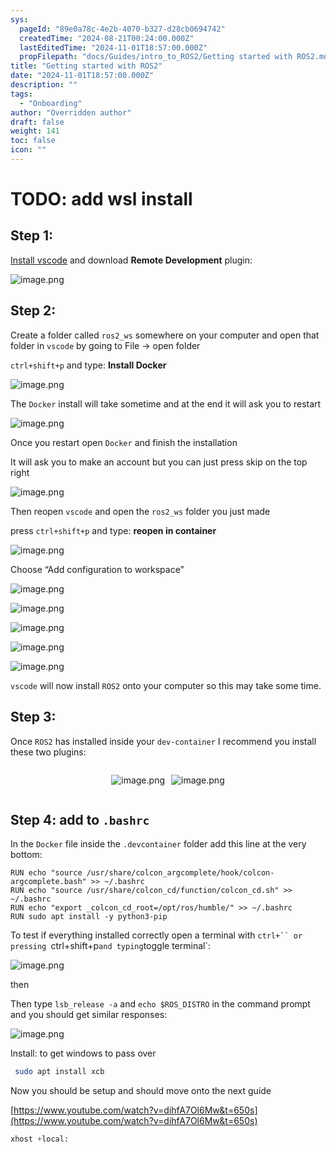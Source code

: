 ```yaml
---
sys:
  pageId: "89e0a78c-4e2b-4070-b327-d28cb0694742"
  createdTime: "2024-08-21T00:24:00.000Z"
  lastEditedTime: "2024-11-01T18:57:00.000Z"
  propFilepath: "docs/Guides/intro_to_ROS2/Getting started with ROS2.md"
title: "Getting started with ROS2"
date: "2024-11-01T18:57:00.000Z"
description: ""
tags:
  - "Onboarding"
author: "Overridden author"
draft: false
weight: 141
toc: false
icon: ""
---
```


# TODO: add wsl install

## Step 1:

[Install vscode](https://code.visualstudio.com/download) and download **Remote Development** plugin:

![image.png](https://prod-files-secure.s3.us-west-2.amazonaws.com/d518164a-d88e-44d1-a4ee-3adb3bd8bce0/efb52993-1881-4a40-b95e-6f020334f022/image.png?X-Amz-Algorithm=AWS4-HMAC-SHA256&X-Amz-Content-Sha256=UNSIGNED-PAYLOAD&X-Amz-Credential=ASIAZI2LB46653HU5II6%2F20250501%2Fus-west-2%2Fs3%2Faws4_request&X-Amz-Date=20250501T161031Z&X-Amz-Expires=3600&X-Amz-Security-Token=IQoJb3JpZ2luX2VjECcaCXVzLXdlc3QtMiJIMEYCIQClQcWju5%2Boz1T5pVJaK7xh%2FlGdY5%2FdbOvXk7soldo03QIhANIkyc679GgbF0vG6rK%2FsW%2F7TkjMqTF6rW8DHjRU6GxaKogECMD%2F%2F%2F%2F%2F%2F%2F%2F%2F%2FwEQABoMNjM3NDIzMTgzODA1IgzNuhvYxuIl%2Fra8LGsq3AOkCVx%2F9shfZSvjuQbEuC6aOjz9%2B%2BiI85G152x7nA5R4%2BqBZjoWRAMNapHV7NdlGX2aPjXjcKz5V1SDrWdo7g6coPvyqVF3i6C3EOVLPxhLc8%2FokT0ipic2PC2%2BKqi7WW45k1ZmVyIXxBjHpGOGPQF6bGVr%2FfUQiTY2z%2BSiQN3twx4rGC5i5tRU%2BzAjjq5e4inNnvfaCWseeGcQvi8JPgFoljo4MhR4mx4By8c4URm5KGeCF2LrJSQgAptbelsvk0XdmgQAc9tAUF%2FYtsEH9PDvBz6DCnAEfUW1mWNwtE4umquXnsSY8d1azV9%2F3AujdNCTy8IOyvxW6ywYg4DCwHPLrx3h%2BJ1GgLqEsu%2F4%2B2VIHcIZGMoHyol%2FqZ0zJkqoJ003rKW9Yg7K8UBr6QnAtFMkGsQwa0ir7z5oFna1HHepj4TbNvNTKFEiJc5GtiRcUPakReq4EU1LIup4AmxdecZCFlZsxFn8i%2B5tb%2FsLQC5lk9xwZRR2lMz%2FHEPvRUbAsSfHonOm9%2F1iFck3%2FhonBbXZpaQTNCWOlNKuzKPGRoZKUeK1IiXTjMnK0F8mlXE%2BVEtZHJHrCAdrfGEAPBbpwOTW6QuRPLfseeNexTREVqjdMnhmXcXYJvy%2FLwEs7jCDoc7ABjqkAeQJR6TpAW4TlAfcjoblnbWKuYlWYFRwzl5w9iZBho%2BT8THAF38%2BqRO0gxe15nKhl5IM7MIrtqKmIM%2Ba8KUKwYZui9Hpvl%2BJcySBFkFegqkcXODLt1Oy0dpFwa6ipHIptodEuKrm5bnP58M5NfdLbNE%2FmhsEJ2kFd%2FVZc6aoDJPcmz5hN41yK%2Bw2eNDhCNOpQjas87azR1MFH3ASWHYn6ZJ9%2BL8X&X-Amz-Signature=48e4d7c643ca06070eb06c51e3033adb6687ddacbc495cf1bd93db62fb049ced&X-Amz-SignedHeaders=host&x-id=GetObject)

## Step 2:

Create a folder called `ros2_ws` somewhere on your computer and open that folder in `vscode` by going to File → open folder 

`ctrl+shift+p` and type: **Install Docker**

![image.png](https://prod-files-secure.s3.us-west-2.amazonaws.com/d518164a-d88e-44d1-a4ee-3adb3bd8bce0/2269dc0e-1cd5-47ff-bceb-c04ad9b2eab0/image.png?X-Amz-Algorithm=AWS4-HMAC-SHA256&X-Amz-Content-Sha256=UNSIGNED-PAYLOAD&X-Amz-Credential=ASIAZI2LB46653HU5II6%2F20250501%2Fus-west-2%2Fs3%2Faws4_request&X-Amz-Date=20250501T161031Z&X-Amz-Expires=3600&X-Amz-Security-Token=IQoJb3JpZ2luX2VjECcaCXVzLXdlc3QtMiJIMEYCIQClQcWju5%2Boz1T5pVJaK7xh%2FlGdY5%2FdbOvXk7soldo03QIhANIkyc679GgbF0vG6rK%2FsW%2F7TkjMqTF6rW8DHjRU6GxaKogECMD%2F%2F%2F%2F%2F%2F%2F%2F%2F%2FwEQABoMNjM3NDIzMTgzODA1IgzNuhvYxuIl%2Fra8LGsq3AOkCVx%2F9shfZSvjuQbEuC6aOjz9%2B%2BiI85G152x7nA5R4%2BqBZjoWRAMNapHV7NdlGX2aPjXjcKz5V1SDrWdo7g6coPvyqVF3i6C3EOVLPxhLc8%2FokT0ipic2PC2%2BKqi7WW45k1ZmVyIXxBjHpGOGPQF6bGVr%2FfUQiTY2z%2BSiQN3twx4rGC5i5tRU%2BzAjjq5e4inNnvfaCWseeGcQvi8JPgFoljo4MhR4mx4By8c4URm5KGeCF2LrJSQgAptbelsvk0XdmgQAc9tAUF%2FYtsEH9PDvBz6DCnAEfUW1mWNwtE4umquXnsSY8d1azV9%2F3AujdNCTy8IOyvxW6ywYg4DCwHPLrx3h%2BJ1GgLqEsu%2F4%2B2VIHcIZGMoHyol%2FqZ0zJkqoJ003rKW9Yg7K8UBr6QnAtFMkGsQwa0ir7z5oFna1HHepj4TbNvNTKFEiJc5GtiRcUPakReq4EU1LIup4AmxdecZCFlZsxFn8i%2B5tb%2FsLQC5lk9xwZRR2lMz%2FHEPvRUbAsSfHonOm9%2F1iFck3%2FhonBbXZpaQTNCWOlNKuzKPGRoZKUeK1IiXTjMnK0F8mlXE%2BVEtZHJHrCAdrfGEAPBbpwOTW6QuRPLfseeNexTREVqjdMnhmXcXYJvy%2FLwEs7jCDoc7ABjqkAeQJR6TpAW4TlAfcjoblnbWKuYlWYFRwzl5w9iZBho%2BT8THAF38%2BqRO0gxe15nKhl5IM7MIrtqKmIM%2Ba8KUKwYZui9Hpvl%2BJcySBFkFegqkcXODLt1Oy0dpFwa6ipHIptodEuKrm5bnP58M5NfdLbNE%2FmhsEJ2kFd%2FVZc6aoDJPcmz5hN41yK%2Bw2eNDhCNOpQjas87azR1MFH3ASWHYn6ZJ9%2BL8X&X-Amz-Signature=41924a7fb87c4ad665f596294abfdf55050ee84ed89036e7c82ba1e19e962777&X-Amz-SignedHeaders=host&x-id=GetObject)

The `Docker` install will take sometime and at the end it will ask you to restart

![image.png](https://prod-files-secure.s3.us-west-2.amazonaws.com/d518164a-d88e-44d1-a4ee-3adb3bd8bce0/ed233f78-be33-4b1f-b89c-9c346c0e961e/image.png?X-Amz-Algorithm=AWS4-HMAC-SHA256&X-Amz-Content-Sha256=UNSIGNED-PAYLOAD&X-Amz-Credential=ASIAZI2LB46653HU5II6%2F20250501%2Fus-west-2%2Fs3%2Faws4_request&X-Amz-Date=20250501T161031Z&X-Amz-Expires=3600&X-Amz-Security-Token=IQoJb3JpZ2luX2VjECcaCXVzLXdlc3QtMiJIMEYCIQClQcWju5%2Boz1T5pVJaK7xh%2FlGdY5%2FdbOvXk7soldo03QIhANIkyc679GgbF0vG6rK%2FsW%2F7TkjMqTF6rW8DHjRU6GxaKogECMD%2F%2F%2F%2F%2F%2F%2F%2F%2F%2FwEQABoMNjM3NDIzMTgzODA1IgzNuhvYxuIl%2Fra8LGsq3AOkCVx%2F9shfZSvjuQbEuC6aOjz9%2B%2BiI85G152x7nA5R4%2BqBZjoWRAMNapHV7NdlGX2aPjXjcKz5V1SDrWdo7g6coPvyqVF3i6C3EOVLPxhLc8%2FokT0ipic2PC2%2BKqi7WW45k1ZmVyIXxBjHpGOGPQF6bGVr%2FfUQiTY2z%2BSiQN3twx4rGC5i5tRU%2BzAjjq5e4inNnvfaCWseeGcQvi8JPgFoljo4MhR4mx4By8c4URm5KGeCF2LrJSQgAptbelsvk0XdmgQAc9tAUF%2FYtsEH9PDvBz6DCnAEfUW1mWNwtE4umquXnsSY8d1azV9%2F3AujdNCTy8IOyvxW6ywYg4DCwHPLrx3h%2BJ1GgLqEsu%2F4%2B2VIHcIZGMoHyol%2FqZ0zJkqoJ003rKW9Yg7K8UBr6QnAtFMkGsQwa0ir7z5oFna1HHepj4TbNvNTKFEiJc5GtiRcUPakReq4EU1LIup4AmxdecZCFlZsxFn8i%2B5tb%2FsLQC5lk9xwZRR2lMz%2FHEPvRUbAsSfHonOm9%2F1iFck3%2FhonBbXZpaQTNCWOlNKuzKPGRoZKUeK1IiXTjMnK0F8mlXE%2BVEtZHJHrCAdrfGEAPBbpwOTW6QuRPLfseeNexTREVqjdMnhmXcXYJvy%2FLwEs7jCDoc7ABjqkAeQJR6TpAW4TlAfcjoblnbWKuYlWYFRwzl5w9iZBho%2BT8THAF38%2BqRO0gxe15nKhl5IM7MIrtqKmIM%2Ba8KUKwYZui9Hpvl%2BJcySBFkFegqkcXODLt1Oy0dpFwa6ipHIptodEuKrm5bnP58M5NfdLbNE%2FmhsEJ2kFd%2FVZc6aoDJPcmz5hN41yK%2Bw2eNDhCNOpQjas87azR1MFH3ASWHYn6ZJ9%2BL8X&X-Amz-Signature=f1e8d79262ec79f7be8d01c9d8ce6030974d12ac567bee4936d5959ea69475b5&X-Amz-SignedHeaders=host&x-id=GetObject)

Once you restart open `Docker` and finish the installation

It will ask you to make an account but you can just press skip on the top right

![image.png](https://prod-files-secure.s3.us-west-2.amazonaws.com/d518164a-d88e-44d1-a4ee-3adb3bd8bce0/21010ad9-1659-4fd9-9f59-9932a09b2a3d/image.png?X-Amz-Algorithm=AWS4-HMAC-SHA256&X-Amz-Content-Sha256=UNSIGNED-PAYLOAD&X-Amz-Credential=ASIAZI2LB46653HU5II6%2F20250501%2Fus-west-2%2Fs3%2Faws4_request&X-Amz-Date=20250501T161031Z&X-Amz-Expires=3600&X-Amz-Security-Token=IQoJb3JpZ2luX2VjECcaCXVzLXdlc3QtMiJIMEYCIQClQcWju5%2Boz1T5pVJaK7xh%2FlGdY5%2FdbOvXk7soldo03QIhANIkyc679GgbF0vG6rK%2FsW%2F7TkjMqTF6rW8DHjRU6GxaKogECMD%2F%2F%2F%2F%2F%2F%2F%2F%2F%2FwEQABoMNjM3NDIzMTgzODA1IgzNuhvYxuIl%2Fra8LGsq3AOkCVx%2F9shfZSvjuQbEuC6aOjz9%2B%2BiI85G152x7nA5R4%2BqBZjoWRAMNapHV7NdlGX2aPjXjcKz5V1SDrWdo7g6coPvyqVF3i6C3EOVLPxhLc8%2FokT0ipic2PC2%2BKqi7WW45k1ZmVyIXxBjHpGOGPQF6bGVr%2FfUQiTY2z%2BSiQN3twx4rGC5i5tRU%2BzAjjq5e4inNnvfaCWseeGcQvi8JPgFoljo4MhR4mx4By8c4URm5KGeCF2LrJSQgAptbelsvk0XdmgQAc9tAUF%2FYtsEH9PDvBz6DCnAEfUW1mWNwtE4umquXnsSY8d1azV9%2F3AujdNCTy8IOyvxW6ywYg4DCwHPLrx3h%2BJ1GgLqEsu%2F4%2B2VIHcIZGMoHyol%2FqZ0zJkqoJ003rKW9Yg7K8UBr6QnAtFMkGsQwa0ir7z5oFna1HHepj4TbNvNTKFEiJc5GtiRcUPakReq4EU1LIup4AmxdecZCFlZsxFn8i%2B5tb%2FsLQC5lk9xwZRR2lMz%2FHEPvRUbAsSfHonOm9%2F1iFck3%2FhonBbXZpaQTNCWOlNKuzKPGRoZKUeK1IiXTjMnK0F8mlXE%2BVEtZHJHrCAdrfGEAPBbpwOTW6QuRPLfseeNexTREVqjdMnhmXcXYJvy%2FLwEs7jCDoc7ABjqkAeQJR6TpAW4TlAfcjoblnbWKuYlWYFRwzl5w9iZBho%2BT8THAF38%2BqRO0gxe15nKhl5IM7MIrtqKmIM%2Ba8KUKwYZui9Hpvl%2BJcySBFkFegqkcXODLt1Oy0dpFwa6ipHIptodEuKrm5bnP58M5NfdLbNE%2FmhsEJ2kFd%2FVZc6aoDJPcmz5hN41yK%2Bw2eNDhCNOpQjas87azR1MFH3ASWHYn6ZJ9%2BL8X&X-Amz-Signature=1f3e45c3da896b95d0516fceb14716760379f0b6d6c579c50ae3dbc41460feb2&X-Amz-SignedHeaders=host&x-id=GetObject)

Then reopen `vscode` and open the `ros2_ws` folder you just made

press `ctrl+shift+p` and type: **reopen in container**

![image.png](https://prod-files-secure.s3.us-west-2.amazonaws.com/d518164a-d88e-44d1-a4ee-3adb3bd8bce0/4e93b8c2-41ad-488c-8095-c74205196118/image.png?X-Amz-Algorithm=AWS4-HMAC-SHA256&X-Amz-Content-Sha256=UNSIGNED-PAYLOAD&X-Amz-Credential=ASIAZI2LB46653HU5II6%2F20250501%2Fus-west-2%2Fs3%2Faws4_request&X-Amz-Date=20250501T161031Z&X-Amz-Expires=3600&X-Amz-Security-Token=IQoJb3JpZ2luX2VjECcaCXVzLXdlc3QtMiJIMEYCIQClQcWju5%2Boz1T5pVJaK7xh%2FlGdY5%2FdbOvXk7soldo03QIhANIkyc679GgbF0vG6rK%2FsW%2F7TkjMqTF6rW8DHjRU6GxaKogECMD%2F%2F%2F%2F%2F%2F%2F%2F%2F%2FwEQABoMNjM3NDIzMTgzODA1IgzNuhvYxuIl%2Fra8LGsq3AOkCVx%2F9shfZSvjuQbEuC6aOjz9%2B%2BiI85G152x7nA5R4%2BqBZjoWRAMNapHV7NdlGX2aPjXjcKz5V1SDrWdo7g6coPvyqVF3i6C3EOVLPxhLc8%2FokT0ipic2PC2%2BKqi7WW45k1ZmVyIXxBjHpGOGPQF6bGVr%2FfUQiTY2z%2BSiQN3twx4rGC5i5tRU%2BzAjjq5e4inNnvfaCWseeGcQvi8JPgFoljo4MhR4mx4By8c4URm5KGeCF2LrJSQgAptbelsvk0XdmgQAc9tAUF%2FYtsEH9PDvBz6DCnAEfUW1mWNwtE4umquXnsSY8d1azV9%2F3AujdNCTy8IOyvxW6ywYg4DCwHPLrx3h%2BJ1GgLqEsu%2F4%2B2VIHcIZGMoHyol%2FqZ0zJkqoJ003rKW9Yg7K8UBr6QnAtFMkGsQwa0ir7z5oFna1HHepj4TbNvNTKFEiJc5GtiRcUPakReq4EU1LIup4AmxdecZCFlZsxFn8i%2B5tb%2FsLQC5lk9xwZRR2lMz%2FHEPvRUbAsSfHonOm9%2F1iFck3%2FhonBbXZpaQTNCWOlNKuzKPGRoZKUeK1IiXTjMnK0F8mlXE%2BVEtZHJHrCAdrfGEAPBbpwOTW6QuRPLfseeNexTREVqjdMnhmXcXYJvy%2FLwEs7jCDoc7ABjqkAeQJR6TpAW4TlAfcjoblnbWKuYlWYFRwzl5w9iZBho%2BT8THAF38%2BqRO0gxe15nKhl5IM7MIrtqKmIM%2Ba8KUKwYZui9Hpvl%2BJcySBFkFegqkcXODLt1Oy0dpFwa6ipHIptodEuKrm5bnP58M5NfdLbNE%2FmhsEJ2kFd%2FVZc6aoDJPcmz5hN41yK%2Bw2eNDhCNOpQjas87azR1MFH3ASWHYn6ZJ9%2BL8X&X-Amz-Signature=0deb2a6c071a898a2118672aca1f1ea8d2018d3dca8575d9482f8f3ae1cacf4d&X-Amz-SignedHeaders=host&x-id=GetObject)

Choose “Add configuration to workspace”

![image.png](https://prod-files-secure.s3.us-west-2.amazonaws.com/d518164a-d88e-44d1-a4ee-3adb3bd8bce0/9560b282-5060-4989-ba37-97e7b2c22476/image.png?X-Amz-Algorithm=AWS4-HMAC-SHA256&X-Amz-Content-Sha256=UNSIGNED-PAYLOAD&X-Amz-Credential=ASIAZI2LB46653HU5II6%2F20250501%2Fus-west-2%2Fs3%2Faws4_request&X-Amz-Date=20250501T161031Z&X-Amz-Expires=3600&X-Amz-Security-Token=IQoJb3JpZ2luX2VjECcaCXVzLXdlc3QtMiJIMEYCIQClQcWju5%2Boz1T5pVJaK7xh%2FlGdY5%2FdbOvXk7soldo03QIhANIkyc679GgbF0vG6rK%2FsW%2F7TkjMqTF6rW8DHjRU6GxaKogECMD%2F%2F%2F%2F%2F%2F%2F%2F%2F%2FwEQABoMNjM3NDIzMTgzODA1IgzNuhvYxuIl%2Fra8LGsq3AOkCVx%2F9shfZSvjuQbEuC6aOjz9%2B%2BiI85G152x7nA5R4%2BqBZjoWRAMNapHV7NdlGX2aPjXjcKz5V1SDrWdo7g6coPvyqVF3i6C3EOVLPxhLc8%2FokT0ipic2PC2%2BKqi7WW45k1ZmVyIXxBjHpGOGPQF6bGVr%2FfUQiTY2z%2BSiQN3twx4rGC5i5tRU%2BzAjjq5e4inNnvfaCWseeGcQvi8JPgFoljo4MhR4mx4By8c4URm5KGeCF2LrJSQgAptbelsvk0XdmgQAc9tAUF%2FYtsEH9PDvBz6DCnAEfUW1mWNwtE4umquXnsSY8d1azV9%2F3AujdNCTy8IOyvxW6ywYg4DCwHPLrx3h%2BJ1GgLqEsu%2F4%2B2VIHcIZGMoHyol%2FqZ0zJkqoJ003rKW9Yg7K8UBr6QnAtFMkGsQwa0ir7z5oFna1HHepj4TbNvNTKFEiJc5GtiRcUPakReq4EU1LIup4AmxdecZCFlZsxFn8i%2B5tb%2FsLQC5lk9xwZRR2lMz%2FHEPvRUbAsSfHonOm9%2F1iFck3%2FhonBbXZpaQTNCWOlNKuzKPGRoZKUeK1IiXTjMnK0F8mlXE%2BVEtZHJHrCAdrfGEAPBbpwOTW6QuRPLfseeNexTREVqjdMnhmXcXYJvy%2FLwEs7jCDoc7ABjqkAeQJR6TpAW4TlAfcjoblnbWKuYlWYFRwzl5w9iZBho%2BT8THAF38%2BqRO0gxe15nKhl5IM7MIrtqKmIM%2Ba8KUKwYZui9Hpvl%2BJcySBFkFegqkcXODLt1Oy0dpFwa6ipHIptodEuKrm5bnP58M5NfdLbNE%2FmhsEJ2kFd%2FVZc6aoDJPcmz5hN41yK%2Bw2eNDhCNOpQjas87azR1MFH3ASWHYn6ZJ9%2BL8X&X-Amz-Signature=19b9f4b0e72c310c757d639a68923c1f8124407c30d49c40c056863c5c76049c&X-Amz-SignedHeaders=host&x-id=GetObject)

![image.png](https://prod-files-secure.s3.us-west-2.amazonaws.com/d518164a-d88e-44d1-a4ee-3adb3bd8bce0/2ee63f81-886b-48e8-a553-dc6e5eac99e4/image.png?X-Amz-Algorithm=AWS4-HMAC-SHA256&X-Amz-Content-Sha256=UNSIGNED-PAYLOAD&X-Amz-Credential=ASIAZI2LB46653HU5II6%2F20250501%2Fus-west-2%2Fs3%2Faws4_request&X-Amz-Date=20250501T161031Z&X-Amz-Expires=3600&X-Amz-Security-Token=IQoJb3JpZ2luX2VjECcaCXVzLXdlc3QtMiJIMEYCIQClQcWju5%2Boz1T5pVJaK7xh%2FlGdY5%2FdbOvXk7soldo03QIhANIkyc679GgbF0vG6rK%2FsW%2F7TkjMqTF6rW8DHjRU6GxaKogECMD%2F%2F%2F%2F%2F%2F%2F%2F%2F%2FwEQABoMNjM3NDIzMTgzODA1IgzNuhvYxuIl%2Fra8LGsq3AOkCVx%2F9shfZSvjuQbEuC6aOjz9%2B%2BiI85G152x7nA5R4%2BqBZjoWRAMNapHV7NdlGX2aPjXjcKz5V1SDrWdo7g6coPvyqVF3i6C3EOVLPxhLc8%2FokT0ipic2PC2%2BKqi7WW45k1ZmVyIXxBjHpGOGPQF6bGVr%2FfUQiTY2z%2BSiQN3twx4rGC5i5tRU%2BzAjjq5e4inNnvfaCWseeGcQvi8JPgFoljo4MhR4mx4By8c4URm5KGeCF2LrJSQgAptbelsvk0XdmgQAc9tAUF%2FYtsEH9PDvBz6DCnAEfUW1mWNwtE4umquXnsSY8d1azV9%2F3AujdNCTy8IOyvxW6ywYg4DCwHPLrx3h%2BJ1GgLqEsu%2F4%2B2VIHcIZGMoHyol%2FqZ0zJkqoJ003rKW9Yg7K8UBr6QnAtFMkGsQwa0ir7z5oFna1HHepj4TbNvNTKFEiJc5GtiRcUPakReq4EU1LIup4AmxdecZCFlZsxFn8i%2B5tb%2FsLQC5lk9xwZRR2lMz%2FHEPvRUbAsSfHonOm9%2F1iFck3%2FhonBbXZpaQTNCWOlNKuzKPGRoZKUeK1IiXTjMnK0F8mlXE%2BVEtZHJHrCAdrfGEAPBbpwOTW6QuRPLfseeNexTREVqjdMnhmXcXYJvy%2FLwEs7jCDoc7ABjqkAeQJR6TpAW4TlAfcjoblnbWKuYlWYFRwzl5w9iZBho%2BT8THAF38%2BqRO0gxe15nKhl5IM7MIrtqKmIM%2Ba8KUKwYZui9Hpvl%2BJcySBFkFegqkcXODLt1Oy0dpFwa6ipHIptodEuKrm5bnP58M5NfdLbNE%2FmhsEJ2kFd%2FVZc6aoDJPcmz5hN41yK%2Bw2eNDhCNOpQjas87azR1MFH3ASWHYn6ZJ9%2BL8X&X-Amz-Signature=26b3aca307233f63e785ead999dfde06ce5d3afce78a4cb877a6f91a5f8f8079&X-Amz-SignedHeaders=host&x-id=GetObject)

![image.png](https://prod-files-secure.s3.us-west-2.amazonaws.com/d518164a-d88e-44d1-a4ee-3adb3bd8bce0/ae1580b2-b048-407e-aed9-b584224a7a04/image.png?X-Amz-Algorithm=AWS4-HMAC-SHA256&X-Amz-Content-Sha256=UNSIGNED-PAYLOAD&X-Amz-Credential=ASIAZI2LB46653HU5II6%2F20250501%2Fus-west-2%2Fs3%2Faws4_request&X-Amz-Date=20250501T161031Z&X-Amz-Expires=3600&X-Amz-Security-Token=IQoJb3JpZ2luX2VjECcaCXVzLXdlc3QtMiJIMEYCIQClQcWju5%2Boz1T5pVJaK7xh%2FlGdY5%2FdbOvXk7soldo03QIhANIkyc679GgbF0vG6rK%2FsW%2F7TkjMqTF6rW8DHjRU6GxaKogECMD%2F%2F%2F%2F%2F%2F%2F%2F%2F%2FwEQABoMNjM3NDIzMTgzODA1IgzNuhvYxuIl%2Fra8LGsq3AOkCVx%2F9shfZSvjuQbEuC6aOjz9%2B%2BiI85G152x7nA5R4%2BqBZjoWRAMNapHV7NdlGX2aPjXjcKz5V1SDrWdo7g6coPvyqVF3i6C3EOVLPxhLc8%2FokT0ipic2PC2%2BKqi7WW45k1ZmVyIXxBjHpGOGPQF6bGVr%2FfUQiTY2z%2BSiQN3twx4rGC5i5tRU%2BzAjjq5e4inNnvfaCWseeGcQvi8JPgFoljo4MhR4mx4By8c4URm5KGeCF2LrJSQgAptbelsvk0XdmgQAc9tAUF%2FYtsEH9PDvBz6DCnAEfUW1mWNwtE4umquXnsSY8d1azV9%2F3AujdNCTy8IOyvxW6ywYg4DCwHPLrx3h%2BJ1GgLqEsu%2F4%2B2VIHcIZGMoHyol%2FqZ0zJkqoJ003rKW9Yg7K8UBr6QnAtFMkGsQwa0ir7z5oFna1HHepj4TbNvNTKFEiJc5GtiRcUPakReq4EU1LIup4AmxdecZCFlZsxFn8i%2B5tb%2FsLQC5lk9xwZRR2lMz%2FHEPvRUbAsSfHonOm9%2F1iFck3%2FhonBbXZpaQTNCWOlNKuzKPGRoZKUeK1IiXTjMnK0F8mlXE%2BVEtZHJHrCAdrfGEAPBbpwOTW6QuRPLfseeNexTREVqjdMnhmXcXYJvy%2FLwEs7jCDoc7ABjqkAeQJR6TpAW4TlAfcjoblnbWKuYlWYFRwzl5w9iZBho%2BT8THAF38%2BqRO0gxe15nKhl5IM7MIrtqKmIM%2Ba8KUKwYZui9Hpvl%2BJcySBFkFegqkcXODLt1Oy0dpFwa6ipHIptodEuKrm5bnP58M5NfdLbNE%2FmhsEJ2kFd%2FVZc6aoDJPcmz5hN41yK%2Bw2eNDhCNOpQjas87azR1MFH3ASWHYn6ZJ9%2BL8X&X-Amz-Signature=8d1c434ec4b78acd7517bb2fa4d12f1ee3f26c6284a607fdab7902443e6c74d9&X-Amz-SignedHeaders=host&x-id=GetObject)

![image.png](https://prod-files-secure.s3.us-west-2.amazonaws.com/d518164a-d88e-44d1-a4ee-3adb3bd8bce0/53255b28-f75e-430f-b9e3-c0ac8577e42b/image.png?X-Amz-Algorithm=AWS4-HMAC-SHA256&X-Amz-Content-Sha256=UNSIGNED-PAYLOAD&X-Amz-Credential=ASIAZI2LB46653HU5II6%2F20250501%2Fus-west-2%2Fs3%2Faws4_request&X-Amz-Date=20250501T161031Z&X-Amz-Expires=3600&X-Amz-Security-Token=IQoJb3JpZ2luX2VjECcaCXVzLXdlc3QtMiJIMEYCIQClQcWju5%2Boz1T5pVJaK7xh%2FlGdY5%2FdbOvXk7soldo03QIhANIkyc679GgbF0vG6rK%2FsW%2F7TkjMqTF6rW8DHjRU6GxaKogECMD%2F%2F%2F%2F%2F%2F%2F%2F%2F%2FwEQABoMNjM3NDIzMTgzODA1IgzNuhvYxuIl%2Fra8LGsq3AOkCVx%2F9shfZSvjuQbEuC6aOjz9%2B%2BiI85G152x7nA5R4%2BqBZjoWRAMNapHV7NdlGX2aPjXjcKz5V1SDrWdo7g6coPvyqVF3i6C3EOVLPxhLc8%2FokT0ipic2PC2%2BKqi7WW45k1ZmVyIXxBjHpGOGPQF6bGVr%2FfUQiTY2z%2BSiQN3twx4rGC5i5tRU%2BzAjjq5e4inNnvfaCWseeGcQvi8JPgFoljo4MhR4mx4By8c4URm5KGeCF2LrJSQgAptbelsvk0XdmgQAc9tAUF%2FYtsEH9PDvBz6DCnAEfUW1mWNwtE4umquXnsSY8d1azV9%2F3AujdNCTy8IOyvxW6ywYg4DCwHPLrx3h%2BJ1GgLqEsu%2F4%2B2VIHcIZGMoHyol%2FqZ0zJkqoJ003rKW9Yg7K8UBr6QnAtFMkGsQwa0ir7z5oFna1HHepj4TbNvNTKFEiJc5GtiRcUPakReq4EU1LIup4AmxdecZCFlZsxFn8i%2B5tb%2FsLQC5lk9xwZRR2lMz%2FHEPvRUbAsSfHonOm9%2F1iFck3%2FhonBbXZpaQTNCWOlNKuzKPGRoZKUeK1IiXTjMnK0F8mlXE%2BVEtZHJHrCAdrfGEAPBbpwOTW6QuRPLfseeNexTREVqjdMnhmXcXYJvy%2FLwEs7jCDoc7ABjqkAeQJR6TpAW4TlAfcjoblnbWKuYlWYFRwzl5w9iZBho%2BT8THAF38%2BqRO0gxe15nKhl5IM7MIrtqKmIM%2Ba8KUKwYZui9Hpvl%2BJcySBFkFegqkcXODLt1Oy0dpFwa6ipHIptodEuKrm5bnP58M5NfdLbNE%2FmhsEJ2kFd%2FVZc6aoDJPcmz5hN41yK%2Bw2eNDhCNOpQjas87azR1MFH3ASWHYn6ZJ9%2BL8X&X-Amz-Signature=392296f80548cd52993cafb09d57e8d215cfcea2314ca0dbb1ca12e3f1d559c5&X-Amz-SignedHeaders=host&x-id=GetObject)

![image.png](https://prod-files-secure.s3.us-west-2.amazonaws.com/d518164a-d88e-44d1-a4ee-3adb3bd8bce0/7c562767-5af9-4ffb-97d1-327bcdf4ee00/image.png?X-Amz-Algorithm=AWS4-HMAC-SHA256&X-Amz-Content-Sha256=UNSIGNED-PAYLOAD&X-Amz-Credential=ASIAZI2LB46653HU5II6%2F20250501%2Fus-west-2%2Fs3%2Faws4_request&X-Amz-Date=20250501T161031Z&X-Amz-Expires=3600&X-Amz-Security-Token=IQoJb3JpZ2luX2VjECcaCXVzLXdlc3QtMiJIMEYCIQClQcWju5%2Boz1T5pVJaK7xh%2FlGdY5%2FdbOvXk7soldo03QIhANIkyc679GgbF0vG6rK%2FsW%2F7TkjMqTF6rW8DHjRU6GxaKogECMD%2F%2F%2F%2F%2F%2F%2F%2F%2F%2FwEQABoMNjM3NDIzMTgzODA1IgzNuhvYxuIl%2Fra8LGsq3AOkCVx%2F9shfZSvjuQbEuC6aOjz9%2B%2BiI85G152x7nA5R4%2BqBZjoWRAMNapHV7NdlGX2aPjXjcKz5V1SDrWdo7g6coPvyqVF3i6C3EOVLPxhLc8%2FokT0ipic2PC2%2BKqi7WW45k1ZmVyIXxBjHpGOGPQF6bGVr%2FfUQiTY2z%2BSiQN3twx4rGC5i5tRU%2BzAjjq5e4inNnvfaCWseeGcQvi8JPgFoljo4MhR4mx4By8c4URm5KGeCF2LrJSQgAptbelsvk0XdmgQAc9tAUF%2FYtsEH9PDvBz6DCnAEfUW1mWNwtE4umquXnsSY8d1azV9%2F3AujdNCTy8IOyvxW6ywYg4DCwHPLrx3h%2BJ1GgLqEsu%2F4%2B2VIHcIZGMoHyol%2FqZ0zJkqoJ003rKW9Yg7K8UBr6QnAtFMkGsQwa0ir7z5oFna1HHepj4TbNvNTKFEiJc5GtiRcUPakReq4EU1LIup4AmxdecZCFlZsxFn8i%2B5tb%2FsLQC5lk9xwZRR2lMz%2FHEPvRUbAsSfHonOm9%2F1iFck3%2FhonBbXZpaQTNCWOlNKuzKPGRoZKUeK1IiXTjMnK0F8mlXE%2BVEtZHJHrCAdrfGEAPBbpwOTW6QuRPLfseeNexTREVqjdMnhmXcXYJvy%2FLwEs7jCDoc7ABjqkAeQJR6TpAW4TlAfcjoblnbWKuYlWYFRwzl5w9iZBho%2BT8THAF38%2BqRO0gxe15nKhl5IM7MIrtqKmIM%2Ba8KUKwYZui9Hpvl%2BJcySBFkFegqkcXODLt1Oy0dpFwa6ipHIptodEuKrm5bnP58M5NfdLbNE%2FmhsEJ2kFd%2FVZc6aoDJPcmz5hN41yK%2Bw2eNDhCNOpQjas87azR1MFH3ASWHYn6ZJ9%2BL8X&X-Amz-Signature=5ad9b4ee7d2cb32a0c3cc71e0cfa56ad21f57044dc6d658c463bc83ccb3af6ef&X-Amz-SignedHeaders=host&x-id=GetObject)

`vscode` will now install `ROS2` onto your computer so this may take some time.

## Step 3:

Once `ROS2` has installed inside your `dev-container` I recommend you install these two plugins:

<div style="display: flex;flex-direction: row; column-gap:10px; max-width: 630px;justify-content: center;">
<div>

![image.png](https://prod-files-secure.s3.us-west-2.amazonaws.com/d518164a-d88e-44d1-a4ee-3adb3bd8bce0/3fc3d550-5a54-4ba1-ba6b-faa01cdb7369/image.png?X-Amz-Algorithm=AWS4-HMAC-SHA256&X-Amz-Content-Sha256=UNSIGNED-PAYLOAD&X-Amz-Credential=ASIAZI2LB466SHF5HEV3%2F20250501%2Fus-west-2%2Fs3%2Faws4_request&X-Amz-Date=20250501T161040Z&X-Amz-Expires=3600&X-Amz-Security-Token=IQoJb3JpZ2luX2VjECcaCXVzLXdlc3QtMiJGMEQCIFnAntr1peB9GiAvVaQshuMQzkYvZtwq9xgFiuK9vE8iAiAGjsLvCztYAnzCzIWqoXCM2qg2AAis9CF5LPjuf5bpICqIBAjA%2F%2F%2F%2F%2F%2F%2F%2F%2F%2F8BEAAaDDYzNzQyMzE4MzgwNSIMBOJIKaoxS7ARw3seKtwDoWg0RdnZvIUxAoPRVzi8FGF%2FkbGq7PSiVK2BNESkfJ77DQUX1ImTEWpiXzLeY2AT0OTUlwshvIZbuFMK3nCcmaecMgpH7BfxOxI5leUIecn1iQUB5AwgSqIT3FUluasUkaQVUoShBlxuvdPYPVT%2FIbSYaglqGHqsT8YR%2BdBslqBkpvATAf%2BXLEIxX%2Bh0wzGt5a7jBZwfP8Z3BDK3ETu6TPyI%2FvaXI5B5dBfv%2BOaT7WhmP1ZyVg0WqkgsS%2BJgdPv2qpXmzJ6JXVaI5%2BMI%2Bgpkbjw2CGfqwYER%2FPYj5oDeewCRe%2BaTUbB9bNNelPuD0btZynFZwlYJlU7Vb8eOpMMin65xcN9wklzKaJMtWJWwcz%2B6MErElIAVTr3cPwdxWrS9aexB7Y9blDoJervuoJRNgLHY0LVAb0nUcb5%2Bgm3ArNFdO6XB8%2B%2FHhdxOlL9at7mW1k%2FFzbi%2FZhWhW%2FrsfJu5pcTOpt%2BG5MVzAkKsbwJkQW6E2Pw%2BMHvSq0vUZFGAdZ3GoioM%2BGMuZ0AUhUA3Qm64Ce2FItASqW5vIROQNh9gFtmS%2B%2FKiVcLgbpMSWrGUk3osgtabumzoEDXSXlbMRHsDqJPr5jYTabULnYdkydLLR7srY57P2rRWns2awAcw%2BaDOwAY6pgFnqm1iXvLbX8W0Zho2z6mu1IIccaePiFE4Dm%2F98ZEr%2BGKpSNniuvmUKlCB9FGhHQr3EAoWkZWOCdciRrIXTt8J2WyQjZ2MuB5AQgtCR40tGRFKDVl5ZGPC4xti7k5k2slbU9ndnZec0OqqGT%2BZC7dRTpp5icQ5ED0PEnBlOQZvyAItybbrNXvLW4bWJLM%2BFqv113Yynx1w1n5L%2BN07%2FKx4pp66G2h1&X-Amz-Signature=863078c2277df1a5370c0fb22974ddb06aad147e4703ed99b1716e5b8a5ceb9a&X-Amz-SignedHeaders=host&x-id=GetObject)

</div>
<div>

![image.png](https://prod-files-secure.s3.us-west-2.amazonaws.com/d518164a-d88e-44d1-a4ee-3adb3bd8bce0/d994cc66-13c2-4093-a5a3-f84cf4601a82/image.png?X-Amz-Algorithm=AWS4-HMAC-SHA256&X-Amz-Content-Sha256=UNSIGNED-PAYLOAD&X-Amz-Credential=ASIAZI2LB466XZ6IEUQU%2F20250501%2Fus-west-2%2Fs3%2Faws4_request&X-Amz-Date=20250501T161040Z&X-Amz-Expires=3600&X-Amz-Security-Token=IQoJb3JpZ2luX2VjECcaCXVzLXdlc3QtMiJHMEUCIQDtACgcSmY4kMlEs4Np39krhaZiI3Oo2ohgqNjk42gSTQIgRm8qi%2FzEIFxsQFT8YIuLKlTK43AaMpcxTgjPsiwefrwqiAQIwP%2F%2F%2F%2F%2F%2F%2F%2F%2F%2FARAAGgw2Mzc0MjMxODM4MDUiDOWJy40BkREQdRD1qSrcA7gVd3Uz0n7A7DMa4CwTZhFZUi6N7fbj8vWO8j6bjXAyLE6HqjNpWp0Hdovv42MDZVlkMoCR4RuqDbs3%2BObKELZp8sb7dr%2BQ6FhMV0gvp0ur78DeZdz6JqOsuE3qRChLHhroMBHWccg9SBZJ7kujxw4h%2BtMZWkdAkM1yYQP%2BF50nCPPyjfoj5%2B7IgpNlCdNUo2yPbodKJxGsogJ%2BkeBQOpH%2Bf64J9p6OyUMz3WEnu%2BmZsedlruwXuLnsEl%2FJIi6MiXX6f5Y6e2PxoE0Tg2f06wkJW%2BQUef9IP64ZsJBzLT6xTOfzNC47VeRua%2FoItPc%2FL8liEhTMXDntdixxPBnEjfoxLF0LGnfw8oSNI1353kWKSzOVlPzrMGXo%2FIayCJzP4W%2F%2F3O9IVTVDfFJbdim6ntKjob0dcP3hZHYXr1%2Fwfa9azbrWCxoljO0vio0g0FVMGJYbkRHjHJM5%2BHiCe8Xelb6RHHSG4su01itQ34NK9Wt%2BEx%2BHyONxZEqcENQTs7hbBl0NlYYxNblbaxQk%2BAZLxpcShzZfAiKan6Kpxc8wMio0I4zImRhFWX5ASlMj3zKYMJbEH6CdWJmofpFRTGdF0xEq3Gl4JwM9HUChKVCL%2FySKNCDIZLZXv17NqKyQMIOhzsAGOqUBnA9FmmM0AygGPnpCsFezJEoNFCHsHmKy4CNzFxZDCHei81GbnWw0DiMA6zQvrM9NIO%2FuJC4IISSEHnVQMIv%2Bb3a7NH%2BgGMKC6h%2FshsiqBvSnb8KXBga0Yi4eaMLFUMRqT5mJPa%2B19xUPAR7yjxdxe40%2BeKMMbbLugDkBS9Q73IXXC%2FdVJWRsuSd0BO6hMaYJClDDfynHj9qihOqmyRXaqceHtuqx&X-Amz-Signature=43b7cf7b319b34e87900f3f7bea33baa66828a84bd9534f8a704db72be577a9a&X-Amz-SignedHeaders=host&x-id=GetObject)

</div>
</div>

## Step 4: add to `.bashrc`

In the `Docker` file inside the `.devcontainer` folder add this line at the very bottom: 

```docker
RUN echo "source /usr/share/colcon_argcomplete/hook/colcon-argcomplete.bash" >> ~/.bashrc
RUN echo "source /usr/share/colcon_cd/function/colcon_cd.sh" >> ~/.bashrc
RUN echo "export _colcon_cd_root=/opt/ros/humble/" >> ~/.bashrc
RUN sudo apt install -y python3-pip 
```

To test if everything installed correctly open a terminal with `ctrl+`` or pressing `ctrl+shift+p` and typing `toggle terminal`:

![image.png](https://prod-files-secure.s3.us-west-2.amazonaws.com/d518164a-d88e-44d1-a4ee-3adb3bd8bce0/6a4943d8-b04e-4c02-9a58-775f3384d1a5/image.png?X-Amz-Algorithm=AWS4-HMAC-SHA256&X-Amz-Content-Sha256=UNSIGNED-PAYLOAD&X-Amz-Credential=ASIAZI2LB46653HU5II6%2F20250501%2Fus-west-2%2Fs3%2Faws4_request&X-Amz-Date=20250501T161031Z&X-Amz-Expires=3600&X-Amz-Security-Token=IQoJb3JpZ2luX2VjECcaCXVzLXdlc3QtMiJIMEYCIQClQcWju5%2Boz1T5pVJaK7xh%2FlGdY5%2FdbOvXk7soldo03QIhANIkyc679GgbF0vG6rK%2FsW%2F7TkjMqTF6rW8DHjRU6GxaKogECMD%2F%2F%2F%2F%2F%2F%2F%2F%2F%2FwEQABoMNjM3NDIzMTgzODA1IgzNuhvYxuIl%2Fra8LGsq3AOkCVx%2F9shfZSvjuQbEuC6aOjz9%2B%2BiI85G152x7nA5R4%2BqBZjoWRAMNapHV7NdlGX2aPjXjcKz5V1SDrWdo7g6coPvyqVF3i6C3EOVLPxhLc8%2FokT0ipic2PC2%2BKqi7WW45k1ZmVyIXxBjHpGOGPQF6bGVr%2FfUQiTY2z%2BSiQN3twx4rGC5i5tRU%2BzAjjq5e4inNnvfaCWseeGcQvi8JPgFoljo4MhR4mx4By8c4URm5KGeCF2LrJSQgAptbelsvk0XdmgQAc9tAUF%2FYtsEH9PDvBz6DCnAEfUW1mWNwtE4umquXnsSY8d1azV9%2F3AujdNCTy8IOyvxW6ywYg4DCwHPLrx3h%2BJ1GgLqEsu%2F4%2B2VIHcIZGMoHyol%2FqZ0zJkqoJ003rKW9Yg7K8UBr6QnAtFMkGsQwa0ir7z5oFna1HHepj4TbNvNTKFEiJc5GtiRcUPakReq4EU1LIup4AmxdecZCFlZsxFn8i%2B5tb%2FsLQC5lk9xwZRR2lMz%2FHEPvRUbAsSfHonOm9%2F1iFck3%2FhonBbXZpaQTNCWOlNKuzKPGRoZKUeK1IiXTjMnK0F8mlXE%2BVEtZHJHrCAdrfGEAPBbpwOTW6QuRPLfseeNexTREVqjdMnhmXcXYJvy%2FLwEs7jCDoc7ABjqkAeQJR6TpAW4TlAfcjoblnbWKuYlWYFRwzl5w9iZBho%2BT8THAF38%2BqRO0gxe15nKhl5IM7MIrtqKmIM%2Ba8KUKwYZui9Hpvl%2BJcySBFkFegqkcXODLt1Oy0dpFwa6ipHIptodEuKrm5bnP58M5NfdLbNE%2FmhsEJ2kFd%2FVZc6aoDJPcmz5hN41yK%2Bw2eNDhCNOpQjas87azR1MFH3ASWHYn6ZJ9%2BL8X&X-Amz-Signature=46bf8bda30be10963368f21845d5430c29abee5e5c3e08fa6580b6299a4a010c&X-Amz-SignedHeaders=host&x-id=GetObject)

then 

Then type `lsb_release -a` and `echo $ROS_DISTRO` in the command prompt and you should get similar responses:

![image.png](https://prod-files-secure.s3.us-west-2.amazonaws.com/d518164a-d88e-44d1-a4ee-3adb3bd8bce0/3e635dec-a805-4e85-8b9e-d000e5b71a4e/image.png?X-Amz-Algorithm=AWS4-HMAC-SHA256&X-Amz-Content-Sha256=UNSIGNED-PAYLOAD&X-Amz-Credential=ASIAZI2LB46653HU5II6%2F20250501%2Fus-west-2%2Fs3%2Faws4_request&X-Amz-Date=20250501T161031Z&X-Amz-Expires=3600&X-Amz-Security-Token=IQoJb3JpZ2luX2VjECcaCXVzLXdlc3QtMiJIMEYCIQClQcWju5%2Boz1T5pVJaK7xh%2FlGdY5%2FdbOvXk7soldo03QIhANIkyc679GgbF0vG6rK%2FsW%2F7TkjMqTF6rW8DHjRU6GxaKogECMD%2F%2F%2F%2F%2F%2F%2F%2F%2F%2FwEQABoMNjM3NDIzMTgzODA1IgzNuhvYxuIl%2Fra8LGsq3AOkCVx%2F9shfZSvjuQbEuC6aOjz9%2B%2BiI85G152x7nA5R4%2BqBZjoWRAMNapHV7NdlGX2aPjXjcKz5V1SDrWdo7g6coPvyqVF3i6C3EOVLPxhLc8%2FokT0ipic2PC2%2BKqi7WW45k1ZmVyIXxBjHpGOGPQF6bGVr%2FfUQiTY2z%2BSiQN3twx4rGC5i5tRU%2BzAjjq5e4inNnvfaCWseeGcQvi8JPgFoljo4MhR4mx4By8c4URm5KGeCF2LrJSQgAptbelsvk0XdmgQAc9tAUF%2FYtsEH9PDvBz6DCnAEfUW1mWNwtE4umquXnsSY8d1azV9%2F3AujdNCTy8IOyvxW6ywYg4DCwHPLrx3h%2BJ1GgLqEsu%2F4%2B2VIHcIZGMoHyol%2FqZ0zJkqoJ003rKW9Yg7K8UBr6QnAtFMkGsQwa0ir7z5oFna1HHepj4TbNvNTKFEiJc5GtiRcUPakReq4EU1LIup4AmxdecZCFlZsxFn8i%2B5tb%2FsLQC5lk9xwZRR2lMz%2FHEPvRUbAsSfHonOm9%2F1iFck3%2FhonBbXZpaQTNCWOlNKuzKPGRoZKUeK1IiXTjMnK0F8mlXE%2BVEtZHJHrCAdrfGEAPBbpwOTW6QuRPLfseeNexTREVqjdMnhmXcXYJvy%2FLwEs7jCDoc7ABjqkAeQJR6TpAW4TlAfcjoblnbWKuYlWYFRwzl5w9iZBho%2BT8THAF38%2BqRO0gxe15nKhl5IM7MIrtqKmIM%2Ba8KUKwYZui9Hpvl%2BJcySBFkFegqkcXODLt1Oy0dpFwa6ipHIptodEuKrm5bnP58M5NfdLbNE%2FmhsEJ2kFd%2FVZc6aoDJPcmz5hN41yK%2Bw2eNDhCNOpQjas87azR1MFH3ASWHYn6ZJ9%2BL8X&X-Amz-Signature=cbaafb59927ea4a97b935d22ece5082307447c2205220d146e9db9ecc4f5bf93&X-Amz-SignedHeaders=host&x-id=GetObject)

Install:  to get windows to pass over

```bash
 sudo apt install xcb
```

Now you should be setup and should move onto the next guide 

[https://www.youtube.com/watch?v=dihfA7Ol6Mw&t=650s](https://www.youtube.com/watch?v=dihfA7Ol6Mw&t=650s)

```python
xhost +local:
```
